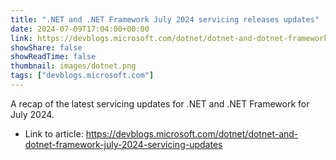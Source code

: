 ```yaml
---
title: ".NET and .NET Framework July 2024 servicing releases updates"
date: 2024-07-09T17:04:00+00:00
link: https://devblogs.microsoft.com/dotnet/dotnet-and-dotnet-framework-july-2024-servicing-updates
showShare: false
showReadTime: false
thumbnail: images/dotnet.png
tags: ["devblogs.microsoft.com"]
---
```

A recap of the latest servicing updates for .NET and .NET Framework for July 2024.

- Link to article: https://devblogs.microsoft.com/dotnet/dotnet-and-dotnet-framework-july-2024-servicing-updates